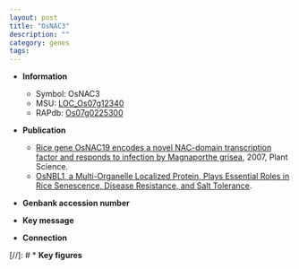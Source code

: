 ```yaml
---
layout: post
title: "OsNAC3"
description: ""
category: genes
tags: 
---
```


* **Information**  
    + Symbol: OsNAC3  
    + MSU: [LOC_Os07g12340](http://rice.plantbiology.msu.edu/cgi-bin/ORF_infopage.cgi?orf=LOC_Os07g12340)  
    + RAPdb: [Os07g0225300](http://rapdb.dna.affrc.go.jp/viewer/gbrowse_details/irgsp1?name=Os07g0225300)  

* **Publication**  
    + [Rice gene OsNAC19 encodes a novel NAC-domain transcription factor and responds to infection by Magnaporthe grisea](http://www.ncbi.nlm.nih.gov/pubmed?term=Rice+gene+OsNAC19+encodes+a+novel+NAC-domain+transcription+factor+and+responds+to+infection+by+Magnaporthe+grisea%5BTitle%5D), 2007, Plant Science.
    + [OsNBL1, a Multi-Organelle Localized Protein, Plays Essential Roles in Rice Senescence, Disease Resistance, and Salt Tolerance](N+Y).

* **Genbank accession number**  

* **Key message**  

* **Connection**  

[//]: # * **Key figures**  


